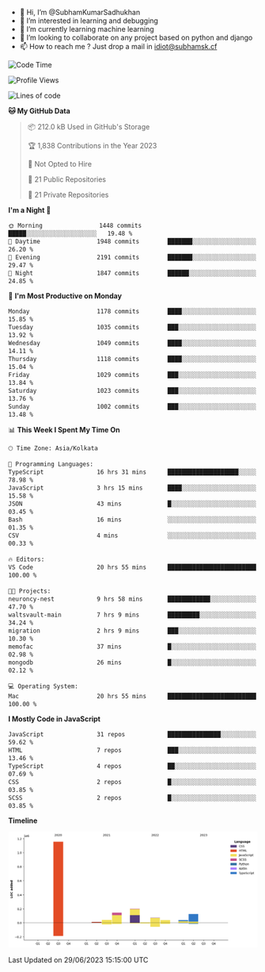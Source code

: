 - 👋 Hi, I’m @SubhamKumarSadhukhan
- 👀 I’m interested in learning and debugging
- 🌱 I’m currently learning machine learning
- 💞️ I’m looking to collaborate on any project based on python and django
- 📫 How to reach me ?
      Just drop a mail in idiot@subhamsk.cf

<!---
SubhamKumarSadhukhan/SubhamKumarSadhukhan is a ✨ special ✨ repository because its `README.md` (this file) appears on your GitHub profile.
You can click the Preview link to take a look at your changes.
--->


<!--START_SECTION:waka-->
![Code Time](http://img.shields.io/badge/Code%20Time-1%2C269%20hrs%2057%20mins-blue)

![Profile Views](http://img.shields.io/badge/Profile%20Views-7-blue)

![Lines of code](https://img.shields.io/badge/From%20Hello%20World%20I%27ve%20Written-1.8%20million%20lines%20of%20code-blue)

**🐱 My GitHub Data** 

> 📦 212.0 kB Used in GitHub's Storage 
 > 
> 🏆 1,838 Contributions in the Year 2023
 > 
> 🚫 Not Opted to Hire
 > 
> 📜 21 Public Repositories 
 > 
> 🔑 21 Private Repositories 
 > 
**I'm a Night 🦉** 

```text
🌞 Morning                1448 commits        █████░░░░░░░░░░░░░░░░░░░░   19.48 % 
🌆 Daytime                1948 commits        ███████░░░░░░░░░░░░░░░░░░   26.20 % 
🌃 Evening                2191 commits        ███████░░░░░░░░░░░░░░░░░░   29.47 % 
🌙 Night                  1847 commits        ██████░░░░░░░░░░░░░░░░░░░   24.85 % 
```
📅 **I'm Most Productive on Monday** 

```text
Monday                   1178 commits        ████░░░░░░░░░░░░░░░░░░░░░   15.85 % 
Tuesday                  1035 commits        ███░░░░░░░░░░░░░░░░░░░░░░   13.92 % 
Wednesday                1049 commits        ████░░░░░░░░░░░░░░░░░░░░░   14.11 % 
Thursday                 1118 commits        ████░░░░░░░░░░░░░░░░░░░░░   15.04 % 
Friday                   1029 commits        ███░░░░░░░░░░░░░░░░░░░░░░   13.84 % 
Saturday                 1023 commits        ███░░░░░░░░░░░░░░░░░░░░░░   13.76 % 
Sunday                   1002 commits        ███░░░░░░░░░░░░░░░░░░░░░░   13.48 % 
```


📊 **This Week I Spent My Time On** 

```text
🕑︎ Time Zone: Asia/Kolkata

💬 Programming Languages: 
TypeScript               16 hrs 31 mins      ████████████████████░░░░░   78.98 % 
JavaScript               3 hrs 15 mins       ████░░░░░░░░░░░░░░░░░░░░░   15.58 % 
JSON                     43 mins             █░░░░░░░░░░░░░░░░░░░░░░░░   03.45 % 
Bash                     16 mins             ░░░░░░░░░░░░░░░░░░░░░░░░░   01.35 % 
CSV                      4 mins              ░░░░░░░░░░░░░░░░░░░░░░░░░   00.33 % 

🔥 Editors: 
VS Code                  20 hrs 55 mins      █████████████████████████   100.00 % 

🐱‍💻 Projects: 
neuroncy-nest            9 hrs 58 mins       ████████████░░░░░░░░░░░░░   47.70 % 
waltsvault-main          7 hrs 9 mins        █████████░░░░░░░░░░░░░░░░   34.24 % 
migration                2 hrs 9 mins        ███░░░░░░░░░░░░░░░░░░░░░░   10.30 % 
memofac                  37 mins             █░░░░░░░░░░░░░░░░░░░░░░░░   02.98 % 
mongodb                  26 mins             █░░░░░░░░░░░░░░░░░░░░░░░░   02.12 % 

💻 Operating System: 
Mac                      20 hrs 55 mins      █████████████████████████   100.00 % 
```

**I Mostly Code in JavaScript** 

```text
JavaScript               31 repos            ███████████████░░░░░░░░░░   59.62 % 
HTML                     7 repos             ███░░░░░░░░░░░░░░░░░░░░░░   13.46 % 
TypeScript               4 repos             ██░░░░░░░░░░░░░░░░░░░░░░░   07.69 % 
CSS                      2 repos             █░░░░░░░░░░░░░░░░░░░░░░░░   03.85 % 
SCSS                     2 repos             █░░░░░░░░░░░░░░░░░░░░░░░░   03.85 % 
```



**Timeline**

![Lines of Code chart](https://raw.githubusercontent.com/SubhamKumarSadhukhan/SubhamKumarSadhukhan/main/assets/bar_graph.png)


 Last Updated on 29/06/2023 15:15:00 UTC
<!--END_SECTION:waka-->
